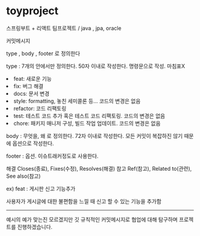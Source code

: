 # toyproject
스프링부트 + 리액트 팀프로젝트 / java , jpa, oracle

커밋메시지 

type , body , footer 로 정의한다

type :
  7개의 안에서만 정의한다. 50자 이내로 작성한다.
  명령문으로 작성. 마침표X
  <li>feat: 새로운 기능</li>

  <li>fix: 버그 해결</li>

  <li>docs: 문서 변경</li>

  <li>style: formatting, 놓친 세미콜론 등... 코드의 변경은 없음</li>

  <li>refactor: 코드 리팩토링</li>

  <li>test: 테스트 코드 추가 혹은 테스트 코드 리팩토링. 코드의 변경은 없음</li>

  <li>chore: 패키지 매니저 구성, 빌드 작업 업데이트. 코드의 변경은 없음</li>

body :
  무엇을, 왜 로 정의한다. 72자 이내로 작성한다.
  모든 커밋이 복잡하진 않기 때문에 옵션으로 작성한다.

footer :
  옵션. 이슈트래커정도로 사용한다.
  
  해결	Closes(종료), Fixes(수정), Resolves(해결)
  참고	Ref(참고), Related to(관련), See also(참고)


ex)
feat : 게시판 신고 기능추가

사용자가 게시글에 대한 불편함을 느낄 때 신고 할 수 있는 기능을 추가함


-----
예시의 예가 맞는진 모르겠지만 깃 규칙적인 커밋메시지로 협업에 대해 탐구하며 프로젝트를 진행하겠습니다.


